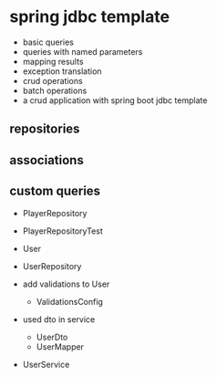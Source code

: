# spring jdbc template

- basic queries
- queries with named parameters
- mapping results
- exception translation
- crud operations
- batch operations
- a crud application with spring boot jdbc template

## repositories

## associations

## custom queries

- PlayerRepository
- PlayerRepositoryTest

- User
- UserRepository
- add validations to User
  - ValidationsConfig
- used dto in service
  - UserDto
  - UserMapper
- UserService
